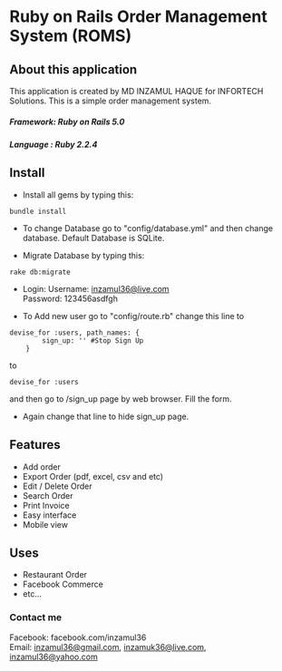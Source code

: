 # Ruby on Rails Order Management System (ROMS)

## About this application

This application is created by MD INZAMUL HAQUE for INFORTECH Solutions. This is a simple order management system. <br>
##### Framework: Ruby on Rails 5.0
##### Language : Ruby 2.2.4

## Install
- Install all gems by typing this:
```
bundle install
```
- To change Database go to "config/database.yml" and then change database. Default Database is SQLite.

- Migrate Database by typing this:
```
rake db:migrate
```
- Login:
	Username: inzamul36@live.com<br>
	Password: 123456asdfgh

- To Add new user go to "config/route.rb" change this line to 
```
devise_for :users, path_names: { 
		sign_up: '' #Stop Sign Up
	}
```
to
```
devise_for :users
```
and then go to /sign_up page by web browser. Fill the form. 
- Again change that line to hide sign_up page.

## Features
- Add order
- Export Order (pdf, excel, csv and etc)
- Edit / Delete Order
- Search Order
- Print Invoice
- Easy interface
- Mobile view

## Uses
* Restaurant Order
* Facebook Commerce
* etc...

### Contact me 
Facebook: facebook.com/inzamul36 <br>
Email: inzamul36@gmail.com, inzamuk36@live.com, inzamul36@yahoo.com    